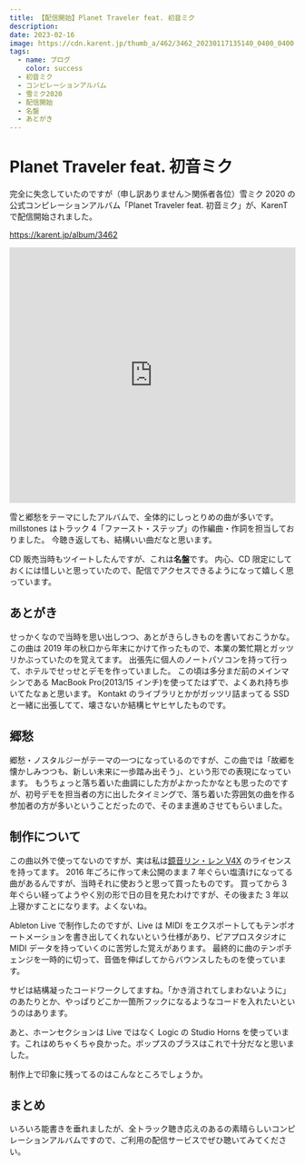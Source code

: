 ```yaml
---
title: 【配信開始】Planet Traveler feat. 初音ミク
description:
date: 2023-02-16
image: https://cdn.karent.jp/thumb_a/462/3462_20230117135140_0400_0400.jpg
tags:
  - name: ブログ
    color: success
  - 初音ミク
  - コンピレーションアルバム
  - 雪ミク2020
  - 配信開始
  - 名盤
  - あとがき
---
```


# Planet Traveler feat. 初音ミク

完全に失念していたのですが（申し訳ありません＞関係者各位）雪ミク 2020 の公式コンピレーションアルバム「Planet Traveler feat. 初音ミク」が、KarenT で配信開始されました。

https://karent.jp/album/3462

<iframe allow="autoplay *; encrypted-media *; fullscreen *; clipboard-write" frameborder="0" height="450" style="width:100%;max-width:660px;overflow:hidden;background:transparent;" sandbox="allow-forms allow-popups allow-same-origin allow-scripts allow-storage-access-by-user-activation allow-top-navigation-by-user-activation" src="https://embed.music.apple.com/jp/album/planet-traveler-feat-hatsune-miku/1666229291"></iframe>

雪と郷愁をテーマにしたアルバムで、全体的にしっとりめの曲が多いです。
millstones はトラック 4「ファースト・ステップ」の作編曲・作詞を担当しておりました。
今聴き返しても、結構いい曲だなと思います。

CD 販売当時もツイートしたんですが、これは**名盤**です。
内心、CD 限定にしておくには惜しいと思っていたので、配信でアクセスできるようになって嬉しく思っています。

## あとがき

せっかくなので当時を思い出しつつ、あとがきらしきものを書いておこうかな。
この曲は 2019 年の秋口から年末にかけて作ったもので、本業の繁忙期とガッツリかぶっていたのを覚えてます。
出張先に個人のノートパソコンを持って行って、ホテルでせっせとデモを作っていました。
この頃は多分まだ前のメインマシンである MacBook Pro(2013/15 インチ)を使ってたはずで、よくあれ持ち歩いてたなぁと思います。
Kontakt のライブラリとかがガッツリ詰まってる SSD と一緒に出張してて、壊さないか結構ヒヤヒヤしたものです。

## 郷愁

郷愁・ノスタルジーがテーマの一つになっているのですが、この曲では「故郷を懐かしみつつも、新しい未来に一歩踏み出そう」、という形での表現になっています。
もうちょっと落ち着いた曲調にした方がよかったかなとも思ったのですが、初号デモを担当者の方に出したタイミングで、落ち着いた雰囲気の曲を作る参加者の方が多いということだったので、そのまま進めさせてもらいました。

## 制作について

この曲以外で使ってないのですが、実は私は[鏡音リン・レン V4X](https://ec.crypton.co.jp/pages/prod/virtualsinger/rinlenv4x) のライセンスを持ってます。
2016 年ごろに作って未公開のまま 7 年ぐらい塩漬けになってる曲があるんですが、当時それに使おうと思って買ったものです。
買ってから 3 年ぐらい経ってようやく別の形で日の目を見たわけですが、その後また 3 年以上寝かすことになります。よくないね。

Ableton Live で制作したのですが、Live は MIDI をエクスポートしてもテンポオートメーションを書き出してくれないという仕様があり、ピアプロスタジオに MIDI データを持っていくのに苦労した覚えがあります。
最終的に曲のテンポチェンジを一時的に切って、音価を伸ばしてからバウンスしたものを使っています。

サビは結構凝ったコードワークしてますね。「かき消されてしまわないように」のあたりとか、やっぱりどこか一箇所フックになるようなコードを入れたいというのはあります。

あと、ホーンセクションは Live ではなく Logic の Studio Horns を使っています。これはめちゃくちゃ良かった。ポップスのブラスはこれで十分だなと思いました。

制作上で印象に残ってるのはこんなところでしょうか。

## まとめ

いろいろ能書きを垂れましたが、全トラック聴き応えのあるの素晴らしいコンピレーションアルバムですので、ご利用の配信サービスでぜひ聴いてみてください。
